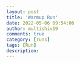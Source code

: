 ```yaml
---
layout: post
title: 'Warmup Run'
date: 2022-05-06 09:54:06
author: multishiv19
comments: true
category: [runs]
tags: [Run]
description: 
---
```


<div width='100%' class='strava-embed-placeholder' data-embed-type='activity' data-embed-id='7099354216'></div>
<script src='https://strava-embeds.com/embed.js'></script>
